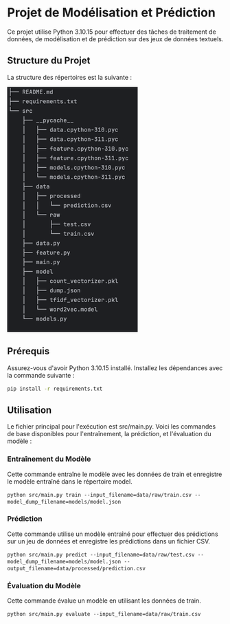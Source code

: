 # Projet de Modélisation et Prédiction

Ce projet utilise Python 3.10.15 pour effectuer des tâches de traitement de données, de modélisation et de prédiction sur des jeux de données textuels.

## Structure du Projet

La structure des répertoires est la suivante :

![plot](./tree.png)

## Prérequis

Assurez-vous d'avoir Python 3.10.15 installé. Installez les dépendances avec la commande suivante :

```bash
pip install -r requirements.txt
```

## Utilisation
Le fichier principal pour l'exécution est src/main.py. Voici les commandes de base disponibles pour l'entraînement, la prédiction, et l'évaluation du modèle :

### Entraînement du Modèle
Cette commande entraîne le modèle avec les données de train et enregistre le modèle entraîné dans le répertoire model.
```
python src/main.py train --input_filename=data/raw/train.csv --model_dump_filename=models/model.json
```
### Prédiction
Cette commande utilise un modèle entraîné pour effectuer des prédictions sur un jeu de données et enregistre les prédictions dans un fichier CSV.
```
python src/main.py predict --input_filename=data/raw/test.csv --model_dump_filename=models/model.json --output_filename=data/processed/prediction.csv
```
### Évaluation du Modèle
Cette commande évalue un modèle en utilisant les données de train.
```
python src/main.py evaluate --input_filename=data/raw/train.csv
```


